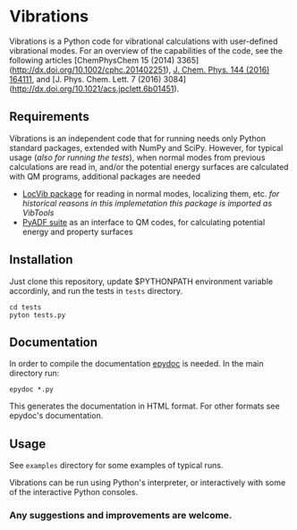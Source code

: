# Vibrations

Vibrations is a Python code for vibrational calculations with
user-defined vibrational modes. For an overview of the capabilities
of the code, see the following articles [ChemPhysChem 15 (2014) 3365]
(http://dx.doi.org/10.1002/cphc.201402251),
[J. Chem. Phys. 144 (2016) 164111](http://dx.doi.org/10.1063/1.4947213), and
[J. Phys. Chem. Lett. 7 (2016) 3084]
(http://dx.doi.org/10.1021/acs.jpclett.6b01451).

## Requirements

Vibrations is an independent code that for running needs only Python standard 
packages, extended with NumPy and SciPy. However, for typical usage (_also for 
running the tests_), when normal modes from previous calculations are read in, 
and/or the potential energy surfaces are
calculated with QM programs, additional packages are needed
 * [LocVib package](http://www.christophjacob.eu/) for reading in normal modes, 
   localizing them, etc. _for historical reasons in this implemetation this
   package is imported as VibTools_
 * [PyADF suite](http://pyadf.org) as an interface to QM codes, for calculating 
   potential energy and property surfaces

## Installation

Just clone this repository, update $PYTHONPATH environment variable accordinly, 
and run the tests in `tests` directory.

    cd tests
    pyton tests.py

## Documentation

In order to compile the documentation [epydoc](http://epydoc.sourceforge.net) is 
needed. In the main directory run:

    epydoc *.py

This generates the documentation in HTML format. For other formats see epydoc's
documentation.

## Usage

See `examples` directory for some examples of typical runs.

Vibrations can be run using Python's interpreter, or interactively with
some of the interactive Python consoles.

### Any suggestions and improvements are welcome.
